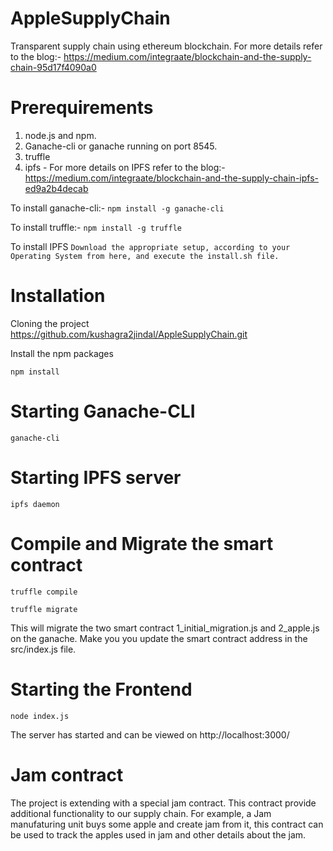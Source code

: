 # AppleSupplyChain
Transparent supply chain using ethereum blockchain. For more details refer to the blog:- https://medium.com/integraate/blockchain-and-the-supply-chain-95d17f4090a0

# Prerequirements
1. node.js and npm.
2. Ganache-cli or ganache running on port 8545.
3. truffle
4. ipfs - For more details on IPFS refer to the blog:- https://medium.com/integraate/blockchain-and-the-supply-chain-ipfs-ed9a2b4decab

To install ganache-cli:-
``` npm install -g ganache-cli ```

To install truffle:-
``` npm install -g truffle ```

To install IPFS
``` Download the appropriate setup, according to your Operating System from here, and execute the install.sh file. ```

# Installation

Cloning the project https://github.com/kushagra2jindal/AppleSupplyChain.git

Install the npm packages

```npm install```

# Starting Ganache-CLI

```ganache-cli```

# Starting IPFS server

```ipfs daemon```

# Compile and Migrate the smart contract

``` truffle compile ```

``` truffle migrate ```

This will migrate the two smart contract 1_initial_migration.js and 2_apple.js on the ganache.
Make you you update the smart contract address in the src/index.js file.


# Starting the Frontend

```node index.js```

The server has started and can be viewed on http://localhost:3000/

# Jam contract

The project is extending with a special jam contract. 
This contract provide additional functionality to our supply chain. For example, a Jam manufaturing unit buys some apple and create jam from it, this contract can be used to track the apples used in jam and other details about the jam.

